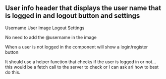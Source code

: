## User info header that displays the user name that is logged in and logout button and settings

Username
User Image
Logout
Settings

No need to add the @username in the image

When a user is not logged in the component will show a login/register button

It should use a helper function that checks if the user is logged in or not... this would be a fetch call to the server to check or I can ask ari how to best do this. 